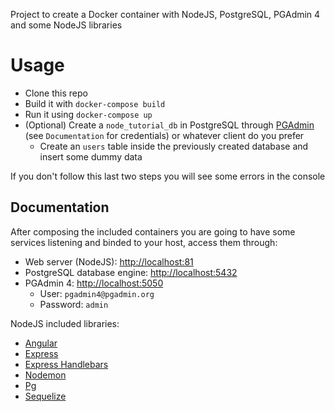 Project to create a Docker container with NodeJS, PostgreSQL, PGAdmin 4 and some NodeJS libraries

# Usage

* Clone this repo
* Build it with `docker-compose build`
* Run it using `docker-compose up`
* (Optional) Create a `node_tutorial_db` in PostgreSQL through [PGAdmin](http://localhost:5050) (see `Documentation` for credentials) or whatever client do you prefer
  * Create an `users` table inside the previously created database and insert some dummy data

If you don't follow this last two steps you will see some errors in the console

## Documentation

After composing the included containers you are going to have some services listening and binded to your host, access them through:

* Web server (NodeJS): [http://localhost:81](http://localhost:81)
* PostgreSQL database engine:  [http://localhost:5432](http://localhost:5432)
* PGAdmin 4: [http://localhost:5050](http://localhost:5050)
  * User: `pgadmin4@pgadmin.org`
  * Password: `admin`

NodeJS included libraries:

* [Angular](https://www.npmjs.com/package/angular)
* [Express](https://www.npmjs.com/package/express)
* [Express Handlebars](https://www.npmjs.com/package/express-handlebars)
* [Nodemon](https://www.npmjs.com/package/nodemon)
* [Pg](https://www.npmjs.com/package/pg)
* [Sequelize](https://www.npmjs.com/package/sequelize)
